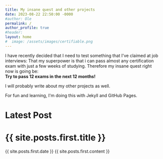 ```yaml
---
title: My insane quest and other projects
date: 2023-08-22 22:50:00 -0000
#author: Ole
permalink: /
author_profile: true
#header:
layout: home
#  image: /assets/images/certifiable.png
---
```


I have recently decided that I need to test something that I've claimed at job interviews:
That my superpower is that i can pass almost any certification exam with just a few weeks of studying.
Therefore my insane quest right now is going be:  
**Try to pass 12 exams in the next 12 months!**

I will probably write about my other projects as well.

For fun and learning, I'm doing this with Jekyll and GitHub Pages.

<h1>Latest Post</h1>
    
<h1>{{ site.posts.first.title }}</h1>
{{ site.posts.first.date }}  
{{ site.posts.first.content }}


